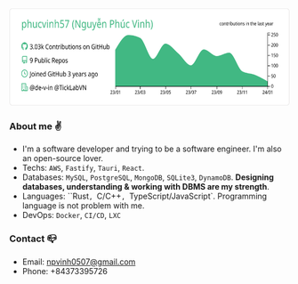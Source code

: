  <div align=center>
  <img height=175 src="https://raw.githubusercontent.com/phucvinh57/phucvinh57/master/profile-summary-card-output/vue/0-profile-details.svg" />
 </div>

### About me :v:
- I'm a software developer and trying to be a software engineer. I'm also an open-source lover.
- Techs: `AWS`, `Fastify`, `Tauri`, `React`.
- Databases: `MySQL`, `PostgreSQL`, `MongoDB`, `SQLite3`, `DynamoDB`. **Designing databases, understanding & working with DBMS are my strength**.
- Languages: ``Rust`, `C/C++`, `TypeScript/JavaScript`. Programming language is not problem with me.
- DevOps: `Docker`, `CI/CD`, `LXC`
### Contact :mailbox_closed:
- Email: npvinh0507@gmail.com
- Phone: +84373395726
